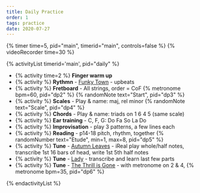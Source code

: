 ```yaml
---
title: Daily Practice
order: 1
tags: practice
date: 2020-07-27
---
```


{% timer time=5, pid="main", timerid="main", controls=false %}
{% videoRecorder time=30 %}

<!-- markdownlint-disable MD013 -->

{% activityList timerid='main', pid="daily" %}

- {% activity time=2 %} **Finger warm up**
- {% activity %} **Rythmn** - [Funky Town](/tunes/funky-town/) - upbeats
- {% activity %} **Fretboard** - All strings, order = CoF {% metronome bpm=60, pid="dp2" %} {% randomNote text="Start", pid="dp3" %}
- {% activity %} **Scales** - Play & name: maj, rel minor {% randomNote text="Scale", pid="dp4" %}
- {% activity %} **Chords** - Play & name: triads on 1 6 4 5 (same scale)
- {% activity %} **Ear training** - C, F, G: Do Fa So La Do
- {% activity %} **Improvisation** - play 3 patterns, a few lines each
- {% activity %} **Reading** - p14-18 pitch, rhythm, together {% randomNumber text="Etude", min=1, max=8, pid="dp5"  %}
- {% activity %} **Tune** - [Autumn Leaves](/tunes/autumn-leaves) - iReal play whole/half notes, transcribe 1st 16 bars of head, write 1st 5th half notes
- {% activity %} **Tune** - [Lady](/tunes/lady) - transcribe and learn last few parts
- {% activity %} **Tune** - [The Thrill is Gone](/tunes/the-thrill-is-gone) - with metronome on 2 & 4, {% metronome bpm=35, pid="dp6" %}

{% endactivityList %}

<!-- markdownlint-enable MD013 -->
